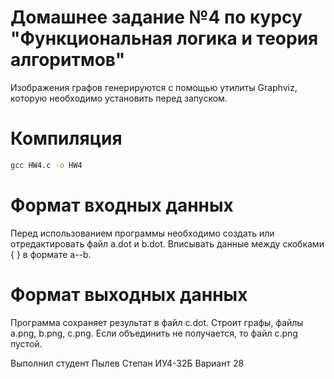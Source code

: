 # Домашнее задание №4 по курсу "Функциональная логика и теория алгоритмов"
Изображения графов генерируются с помощью утилиты Graphviz, которую необходимо установить перед запуском.
# Компиляция
```bash
gcc HW4.c -o HW4
```
# Формат входных данных
Перед использованием программы необходимо создать или отредактировать файл a.dot и b.dot.
Вписывать данные между скобками { } в формате a--b.
# Формат выходных данных
Программа сохраняет результат в файл c.dot. Строит графы, файлы a.png, b.png, c.png.
Если объединить не получается, то файл c.png пустой.

Выполнил студент Пылев Степан ИУ4-32Б Вариант 28
